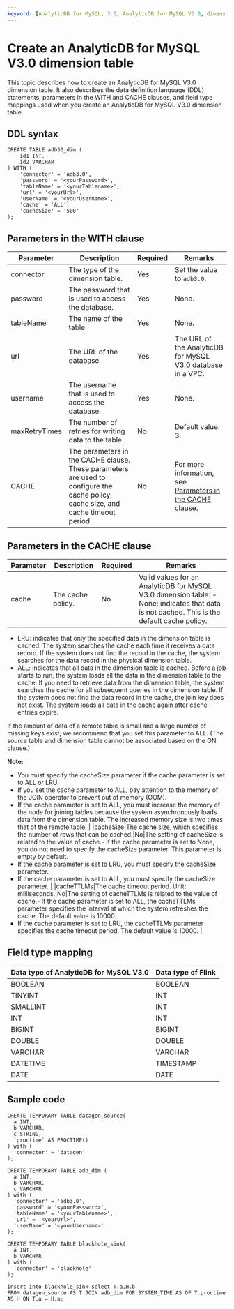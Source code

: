 ```yaml
---
keyword: [AnalyticDB for MySQL, 3.0, AnalyticDB for MySQL V3.0, dimension table]
---
```


# Create an AnalyticDB for MySQL V3.0 dimension table

This topic describes how to create an AnalyticDB for MySQL V3.0 dimension table. It also describes the data definition language \(DDL\) statements, parameters in the WITH and CACHE clauses, and field type mappings used when you create an AnalyticDB for MySQL V3.0 dimension table.

## DDL syntax

```
CREATE TABLE adb30_dim (
    id1 INT,
    id2 VARCHAR
) WITH (
    'connector' = 'adb3.0',
    'password' = '<yourPassword>',
    'tableName' = '<yourTablename>',
    'url' = '<yourUrl>',
    'userName' = '<yourUsername>',
    'cache' = 'ALL',
    'cacheSize' = '500'
);
```

## Parameters in the WITH clause

|Parameter|Description|Required|Remarks|
|---------|-----------|--------|-------|
|connector|The type of the dimension table.|Yes|Set the value to `adb3.0`.|
|password|The password that is used to access the database.|Yes|None.|
|tableName|The name of the table.|Yes|None.|
|url|The URL of the database.|Yes|The URL of the AnalyticDB for MySQL V3.0 database in a VPC.|
|username|The username that is used to access the database.|Yes|None.|
|maxRetryTimes|The number of retries for writing data to the table.|No|Default value: 3.|
|CACHE|The parameters in the CACHE clause. These parameters are used to configure the cache policy, cache size, and cache timeout period.|No|For more information, see [Parameters in the CACHE clause](#section_rd3_uc3_lqr).|

## Parameters in the CACHE clause

|Parameter|Description|Required|Remarks|
|---------|-----------|--------|-------|
|cache|The cache policy.|No|Valid values for an AnalyticDB for MySQL V3.0 dimension table: -   None: indicates that data is not cached. This is the default cache policy.
-   LRU: indicates that only the specified data in the dimension table is cached. The system searches the cache each time it receives a data record. If the system does not find the record in the cache, the system searches for the data record in the physical dimension table.
-   ALL: indicates that all data in the dimension table is cached. Before a job starts to run, the system loads all the data in the dimension table to the cache. If you need to retrieve data from the dimension table, the system searches the cache for all subsequent queries in the dimension table. If the system does not find the data record in the cache, the join key does not exist. The system loads all data in the cache again after cache entries expire.

If the amount of data of a remote table is small and a large number of missing keys exist, we recommend that you set this parameter to ALL. \(The source table and dimension table cannot be associated based on the ON clause.\)


**Note:**

-   You must specify the cacheSize parameter if the cache parameter is set to ALL or LRU.
-   If you set the cache parameter to ALL, pay attention to the memory of the JOIN operator to prevent out of memory \(OOM\).
-   If the cache parameter is set to ALL, you must increase the memory of the node for joining tables because the system asynchronously loads data from the dimension table. The increased memory size is two times that of the remote table. |
|cacheSize|The cache size, which specifies the number of rows that can be cached.|No|The setting of cacheSize is related to the value of cache.-   If the cache parameter is set to None, you do not need to specify the cacheSize parameter. This parameter is empty by default.
-   If the cache parameter is set to LRU, you must specify the cacheSize parameter.
-   If the cache parameter is set to ALL, you must specify the cacheSize parameter. |
|cacheTTLMs|The cache timeout period. Unit: milliseconds.|No|The setting of cacheTTLMs is related to the value of cache.-   If the cache parameter is set to ALL, the cacheTTLMs parameter specifies the interval at which the system refreshes the cache. The default value is 10000.
-   If the cache parameter is set to LRU, the cacheTTLMs parameter specifies the cache timeout period. The default value is 10000. |

## Field type mapping

|Data type of AnalyticDB for MySQL V3.0|Data type of Flink|
|--------------------------------------|------------------|
|BOOLEAN|BOOLEAN|
|TINYINT|INT|
|SMALLINT|INT|
|INT|INT|
|BIGINT|BIGINT|
|DOUBLE|DOUBLE|
|VARCHAR|VARCHAR|
|DATETIME|TIMESTAMP|
|DATE|DATE|

## Sample code

```
CREATE TEMPORARY TABLE datagen_source(
  a INT,
  b VARCHAR,
  c STRING,
  `proctime` AS PROCTIME()
) with (
  'connector' = 'datagen'
);

CREATE TEMPORARY TABLE adb_dim (
  a INT, 
  b VARCHAR, 
  c VARCHAR
) with (
  'connector' = 'adb3.0',
  'password' = '<yourPassword>',
  'tableName' = '<yourTablename>',
  'url' = '<yourUrl>',
  'userName' = '<yourUsername>'
);

CREATE TEMPORARY TABLE blackhole_sink(
  a INT,
  b VARCHAR
) with (
  'connector' = 'blackhole'
);

insert into blackhole_sink select T.a,H.b
FROM datagen_source AS T JOIN adb_dim FOR SYSTEM_TIME AS OF T.proctime AS H ON T.a = H.a;
```

